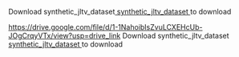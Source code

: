 Download synthetic_jltv_dataset<a href="https://drive.google.com/drive/folders/18Y48jiGpG_izw11cRF2_wSk2RLuLlp4N?usp=sharing"> synthetic_jltv_dataset </a> to download 

https://drive.google.com/file/d/1-1NahoibIsZvuLCXEHcUb-JOgCrqyVTx/view?usp=drive_link
Download synthetic_jltv_dataset<a href="[https://drive.google.com/drive/folders/18Y48jiGpG_izw11cRF2_wSk2RLuLlp4N?usp=sharing](https://drive.google.com/file/d/1-1NahoibIsZvuLCXEHcUb-JOgCrqyVTx/view?usp=drive_link)"> synthetic_jltv_dataset </a> to download 
